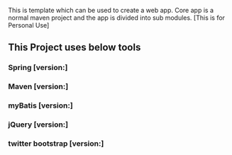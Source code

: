 This is template which can be used to create a web app. 
Core app is a normal maven project and the app is divided into sub modules.
[This is for Personal Use]

This Project uses below tools 
-----------------------------
### Spring [version:]
### Maven [version:]
### myBatis [version:]
### jQuery [version:]
### twitter bootstrap [version:]

  		